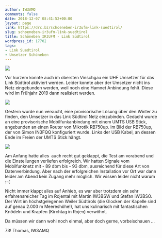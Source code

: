 ```yaml
---
author: IW3AMQ
comments: false
date: 2018-12-07 08:41:52+00:00
layout: page
link: https://drc.bz/schoeneben-ir3ufm-link-suedtirol/
slug: schoeneben-ir3ufm-link-suedtirol
title: Schöneben IR3UFM - Link Südtirol
wordpress_id: 17702
tags:
- Link Suedtirol
- Umsetzer Schöneben
---
```


![](https://drc.bz/wp-content/uploads/2018/12/20181206_144537.jpg)

Vor kurzem konnte auch im obersten Vinschgau ein UHF Umsetzer für das Link Südtirol aktiviert werden. Leider konnte aber der Umsetzer nicht ins Netz eingebunden werden, weil noch eine Hamnet Anbindung fehlt. Diese wird im Frühjahr 2019 dann realisiert werden.

![](https://drc.bz/wp-content/uploads/2018/12/20181206_110712.jpg)

Gestern wurde nun versucht, eine provisorische Lösung über den Winter zu finden, den Umsetzer in das Link Südtirol Netz einzubinden. Gedacht wurde an eine provisorische Mobilfunkanbindung mit einem UMTS USB Stick, angebunden an einen Router von Mikrotik RB750up. Im Bild der RB750up, der von Simon IN3FQQ konfiguriert wurde. Links der USB Kabel, an dessen Ende im Freien der UMTS Stick hängt.

![](https://drc.bz/wp-content/uploads/2018/12/20181206_124256.jpg)

Am Anfang hatte alles  auch recht gut geklappt, die Test am vorabend und die Einstellungen verliefen erfolgreich. Wir hatten Signale vom Mobilfunknetz mit - 89 dbm bis - 93 dbm, ausreichend für diese Art von Datenverbindung. Aber nach der erfolgreichen Installation vor Ort war dann leider am Abend kein Zugang mehr möglich. Wir wissen leider nicht warum :-(

Nicht immer klappt alles auf Anhieb, es war aber trotzdem ein sehr erfahrensreicher Tag im Rojental mit Martin IW3BSW und Stefan IW3BSO. Der Wirt im höchstgelegenen Weiler Südtirols (die Glocken der Kapelle sind auf genau 2.000 m Meereshöhe!), hat uns kulinarisch mit fantastischen Knödeln und Krapfen (Kirchtag in Rojen) verwöhnt.

Da müssen wir dann wohl noch einmal, aber doch gerne, vorbeischauen ...

73! Thomas, IW3AMQ
